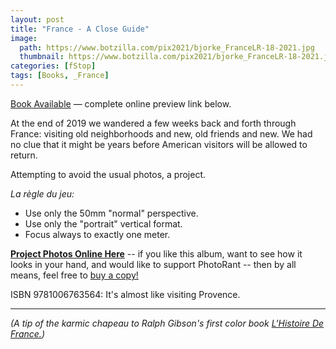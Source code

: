 ```yaml
---
layout: post
title: "France - A Close Guide"
image:
  path: https://www.botzilla.com/pix2021/bjorke_FranceLR-18-2021.jpg
  thumbnail: https://www.botzilla.com/pix2021/bjorke_FranceLR-18-2021.jpg
categories: [fStop]
tags: [Books, _France]
---
```


<a href="https://www.blurb.com/b/11043226-france-a-guide">Book Available</a> &mdash; complete online preview link below.

<!--more-->

At the end of 2019 we wandered a few weeks back and forth through France: visiting old neighborhoods and new, old friends and new. We had no clue that it might be years before American visitors will be allowed to return.

Attempting to avoid the usual photos, a project.

_La règle du jeu:_

* Use only the 50mm "normal" perspective.
* Use only the "portrait" vertical format.
* Focus always to exactly one meter.

<a href="https://www.blurb.com/b/11043226-france-a-guide"><b>Project Photos Online Here</b></a> -- if you like this album, want to see how it looks in your hand, and would like to support PhotoRant -- then by all means, feel free to 
<a href="https://www.blurb.com/b/11043226-france-a-guide">buy a copy!</a>

ISBN 9781006763564: It's almost like visiting Provence.

<hr>

_(A tip of the karmic chapeau to Ralph Gibson's first color book <u>L'Histoire De France.</u>)_


